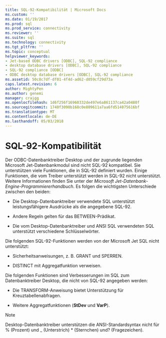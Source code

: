 ```yaml
---
title: SQL-92-Kompatibilität | Microsoft Docs
ms.custom: ''
ms.date: 01/19/2017
ms.prod: sql
ms.prod_service: connectivity
ms.reviewer: ''
ms.suite: sql
ms.technology: connectivity
ms.tgt_pltfrm: ''
ms.topic: conceptual
helpviewer_keywords:
- Jet-based ODBC drivers [ODBC], SQL-92 compliance
- desktop database drivers [ODBC], SQL-92 compliance
- SQL-92 compliance [ODBC]
- ODBC desktop database drivers [ODBC], SQL-92 compliance
ms.assetid: 50c8c7df-df01-4f4d-ad62-d059cf29d73a
caps.latest.revision: 6
author: MightyPen
ms.author: genemi
manager: craigg
ms.openlocfilehash: 1d6f256f16960332de497e6a861137ca42a0480f
ms.sourcegitcommit: 1740f3090b168c0e809611a7aa6fd514075616bf
ms.translationtype: MT
ms.contentlocale: de-DE
ms.lasthandoff: 05/03/2018
---
```

# <a name="sql-92-compliance"></a>SQL-92-Kompatibilität
Der ODBC-Datenbanktreiber Desktop und der zugrunde liegenden Microsoft Jet-Datenbankmodul sind nicht SQL-92 kompatibel. Sie unterstützen viele Funktionen, die in SQL-92 definiert wurden. Einige Funktionen, die vom Treiber unterstützt werden in SQL-92 nicht unterstützt. Weitere Informationen finden Sie unter der *Microsoft Jet-Datenbank-Engine-Programmiererhandbuch*. Es folgen die wichtigsten Unterschiede zwischen den beiden:  
  
-   Die Desktop-Datenbanktreiber verwendete SQL unterstützt leistungsfähigere Ausdrücke als die angegebene SQL-92.  
  
-   Andere Regeln gelten für das BETWEEN-Prädikat.  
  
-   Die vom Desktop-Datenbanktreiber und ANSI SQL verwendeten SQL unterstützt verschiedene Schlüsselwörter.  
  
 Die folgenden SQL-92-Funktionen werden von der Microsoft Jet SQL nicht unterstützt:  
  
-   Sicherheitsanweisungen, z. B. GRANT und SPERREN.  
  
-   DISTINCT mit Aggregatfunktion verweisen.  
  
 Die folgenden Funktionen sind Verbesserungen im SQL zum Datenbanktreiber Desktop, die nicht von SQL-92 angegeben werden:  
  
-   Die TRANSFORM-Anweisung bietet Unterstützung für Kreuztabellenabfragen.  
  
-   Weitere Aggregatfunktionen (**StDev** und **VarP**).  
  
> [!NOTE]  
>  Desktop-Datenbanktreiber unterstützen die ANSI-Standardsyntax nicht für % (Prozent) und _ (Unterstrich) * (Sternchen) und? (Fragezeichen).
